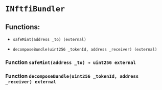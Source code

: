 # `INftfiBundler`

## Functions:

- `safeMint(address _to) (external)`

- `decomposeBundle(uint256 _tokenId, address _receiver) (external)`

### Function `safeMint(address _to) → uint256 external`

### Function `decomposeBundle(uint256 _tokenId, address _receiver) external`
